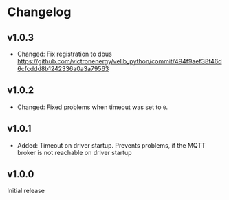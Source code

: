 # Changelog

## v1.0.3
* Changed: Fix registration to dbus https://github.com/victronenergy/velib_python/commit/494f9aef38f46d6cfcddd8b1242336a0a3a79563

## v1.0.2
* Changed: Fixed problems when timeout was set to `0`.

## v1.0.1
* Added: Timeout on driver startup. Prevents problems, if the MQTT broker is not reachable on driver startup

## v1.0.0
Initial release
